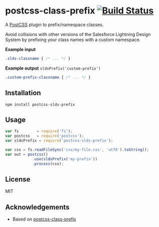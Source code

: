 # postcss-class-prefix [![Build Status](https://secure.travis-ci.org/salesforce-ux/postcss-slds-prefix.png?branch=master)](http://travis-ci.org/salesforce-ux/postcss-slds-prefix)

A [PostCSS](https://github.com/postcss/postcss) plugin to prefix/namespace classes.

Avoid collisions with other versions of the Salesforce Lightning Design System by prefixing your class names with a custom namespace.

__Example input__

```css
.slds-classname { /* ... */ }
```

__Example output__
`sldsPrefix('custom-prefix')`
```css
.custom-prefix-classname { /* ... */ }
```

## Installation

```
npm install postcss-slds-prefix
```

## Usage

```javascript
var fs        = require('fs');
var postcss   = require('postcss');
var sldsPrefix = require('postcss-slds-prefix');

var css = fs.readFileSync('css/my-file.css', 'utf8').toString();
var out = postcss()
            .use(sldsPrefix('my-prefix'))
            .process(css);
```

## License

MIT

## Acknowledgements

* Based on [postcss-class-prefix](https://github.com/thompsongl/postcss-class-prefix)
